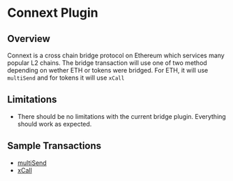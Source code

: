 # Connext Plugin

## Overview
Connext is a cross chain bridge protocol on Ethereum which services many popular L2 chains. The bridge transaction will use one of two method depending on wether ETH or tokens were bridged. For ETH, it will use `multiSend` and for tokens it will use `xCall`

## Limitations
- There should be no limitations with the current bridge plugin. Everything should work as expected.

## Sample Transactions
- [multiSend](https://etherscan.io/tx/0xb8e2c0baf137b64553c91f286bde62cc37275d0b9f9d3e6c0041c6be79de45af)
- [xCall](https://optimistic.etherscan.io/tx/0x22d3715ca5ae0bd0d87f9341fafc7a330fd6962e13bf318a6a541c93e4e6bc04)

